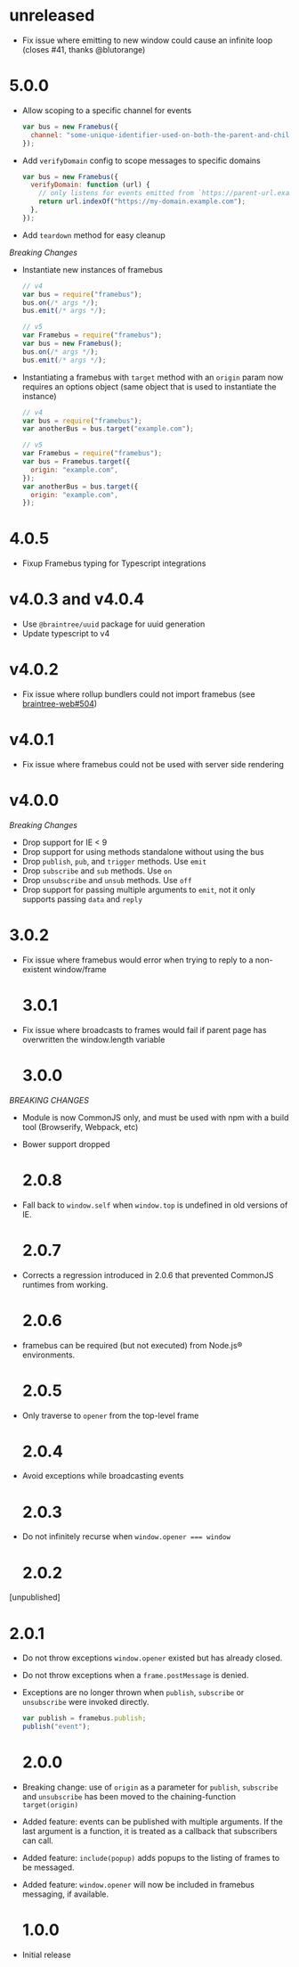 # unreleased

- Fix issue where emitting to new window could cause an infinite loop (closes #41, thanks @blutorange)

# 5.0.0

- Allow scoping to a specific channel for events

  ```js
  var bus = new Framebus({
    channel: "some-unique-identifier-used-on-both-the-parent-and-child-pages",
  });
  ```

- Add `verifyDomain` config to scope messages to specific domains
  ```js
  var bus = new Framebus({
    verifyDomain: function (url) {
      // only listens for events emitted from `https://parent-url.example.com` and `https://my-domain.example.com`
      return url.indexOf("https://my-domain.example.com");
    },
  });
  ```
- Add `teardown` method for easy cleanup

_Breaking Changes_

- Instantiate new instances of framebus

  ```js
  // v4
  var bus = require("framebus");
  bus.on(/* args */);
  bus.emit(/* args */);

  // v5
  var Framebus = require("framebus");
  var bus = new Framebus();
  bus.on(/* args */);
  bus.emit(/* args */);
  ```

- Instantiating a framebus with `target` method with an `origin` param now requires an options object (same object that is used to instantiate the instance)

  ```js
  // v4
  var bus = require("framebus");
  var anotherBus = bus.target("example.com");

  // v5
  var Framebus = require("framebus");
  var bus = Framebus.target({
    origin: "example.com",
  });
  var anotherBus = bus.target({
    origin: "example.com",
  });
  ```

# 4.0.5

- Fixup Framebus typing for Typescript integrations

# v4.0.3 and v4.0.4

- Use `@braintree/uuid` package for uuid generation
- Update typescript to v4

# v4.0.2

- Fix issue where rollup bundlers could not import framebus (see [braintree-web#504](https://github.com/braintree/braintree-web/issues/504))

# v4.0.1

- Fix issue where framebus could not be used with server side rendering

# v4.0.0

_Breaking Changes_

- Drop support for IE < 9
- Drop support for using methods standalone without using the bus
- Drop `publish`, `pub`, and `trigger` methods. Use `emit`
- Drop `subscribe` and `sub` methods. Use `on`
- Drop `unsubscribe` and `unsub` methods. Use `off`
- Drop support for passing multiple arguments to `emit`, not it only supports passing `data` and `reply`

# 3.0.2

- Fix issue where framebus would error when trying to reply to a non-existent window/frame

  # 3.0.1

- Fix issue where broadcasts to frames would fail if parent page has overwritten the window.length variable

  # 3.0.0

_BREAKING CHANGES_

- Module is now CommonJS only, and must be used with npm with a build tool (Browserify, Webpack, etc)
- Bower support dropped

  # 2.0.8

- Fall back to `window.self` when `window.top` is undefined in old versions of IE.

  # 2.0.7

- Corrects a regression introduced in 2.0.6 that prevented CommonJS runtimes from working.

  # 2.0.6

- framebus can be required (but not executed) from Node.js® environments.

  # 2.0.5

- Only traverse to `opener` from the top-level frame

  # 2.0.4

- Avoid exceptions while broadcasting events

  # 2.0.3

- Do not infinitely recurse when `window.opener === window`

  # 2.0.2

[unpublished]

# 2.0.1

- Do not throw exceptions `window.opener` existed but has already closed.
- Do not throw exceptions when a `frame.postMessage` is denied.
- Exceptions are no longer thrown when `publish`, `subscribe` or `unsubscribe` were invoked directly.

  ```javascript
  var publish = framebus.publish;
  publish("event");
  ```

  # 2.0.0

- Breaking change: use of `origin` as a parameter for `publish`, `subscribe` and `unsubscribe` has been moved to the chaining-function `target(origin)`
- Added feature: events can be published with multiple arguments. If the last argument is a function, it is treated as a callback that subscribers can call.
- Added feature: `include(popup)` adds popups to the listing of frames to be messaged.
- Added feature: `window.opener` will now be included in framebus messaging, if available.

  # 1.0.0

- Initial release
